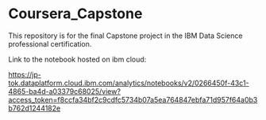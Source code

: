 # Coursera_Capstone
This repository is for the final Capstone project in the IBM Data Science professional certification.

Link to the notebook hosted on ibm cloud:  

https://jp-tok.dataplatform.cloud.ibm.com/analytics/notebooks/v2/0266450f-43c1-4865-ba4d-a03379c68025/view?access_token=f8ccfa34bf2c9cdfc5734b07a5ea764847ebfa71d957f64a0b3b762d1244182e
